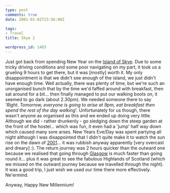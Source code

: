 ```yaml
---
type: post
comments: true
date: 2001-01-02T23:56:00Z

tags:
- Travel
title: Skye 2

wordpress_id: 1483
---
```


Just got back from spending New Year on the [Island of Skye](http://www.skye.co.uk/). Due to some tricky driving conditions and some poor navigating on my part, it took us a grueling 9 hours to get there, but it was [mostly] worth it. My only disappointment is that we didn't see enough of the island, we just didn't have enough time. Well actually, there was plenty of time, but we're such an unorganised bunch that by the time we'd faffed around with breakfast, then sat around for a bit… then finally managed to put our walking boots on, it seemed to go dark (about 2.30pm). We needed someone there to say '_Right. Tomorrow, everyone is going to arise at 9pm, eat breakfast then spend the rest of the day walking_'. Unfortunately for us though, there wasn't anyone as organised as this and we ended up doing very little. Although we did - rather drunkenly - go sledging down the steep garden at the front of the hostel… which was fun, it even had a 'jump' half way down which caused many sore arses. New Years Eve/Day was spent partying all night although I was disappointed that I didn't quite make it to watch the sun rise on the dawn of [2001](http://uk.imdb.com/Title?0062622)... it was rubbish anyway apparently [very overcast and dreary] :). The return journey was 2 hours quicker than the outward one because we realised that going through [Glasgow](http://www.timeout.com/glasgow/) is much faster than going round it… plus it was great to see the fabulous Highlands of Scotland (which we missed on the outward journey because we travelled through the night). It was a good trip, I just wish we used our time there more effectively. Ne'ermind.   

  

   

  

Anyway, Happy New Millennium!  

  

  


